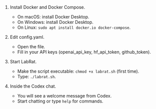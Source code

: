 1. Install Docker and Docker Compose.
   - On macOS: install Docker Desktop.
   - On Windows: install Docker Desktop.
   - On Linux: `sudo apt install docker.io docker-compose`.

2. Edit config.yaml.
   - Open the file.
   - Fill in your API keys (openai_api_key, hf_api_token, github_token).

3. Start LabRat.
   - Make the script executable: `chmod +x labrat.sh` (first time).
   - Type: `./labrat.sh`.

4. Inside the Codex chat.
   - You will see a welcome message from Codex.
   - Start chatting or type `help` for commands.
